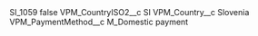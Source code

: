 <?xml version="1.0" encoding="UTF-8"?>
<CustomMetadata xmlns="http://soap.sforce.com/2006/04/metadata" xmlns:xsi="http://www.w3.org/2001/XMLSchema-instance" xmlns:xsd="http://www.w3.org/2001/XMLSchema">
    <label>SI_1059</label>
    <protected>false</protected>
    <values>
        <field>VPM_CountryISO2__c</field>
        <value xsi:type="xsd:string">SI</value>
    </values>
    <values>
        <field>VPM_Country__c</field>
        <value xsi:type="xsd:string">Slovenia</value>
    </values>
    <values>
        <field>VPM_PaymentMethod__c</field>
        <value xsi:type="xsd:string">M_Domestic payment</value>
    </values>
</CustomMetadata>
